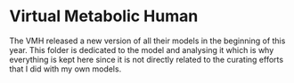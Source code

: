 # Virtual Metabolic Human

The VMH released a new version of all their models in the beginning of this year. This folder is dedicated to the model and analysing it which is why everything is kept here since it is not directly related to the curating efforts that I did with my own models.